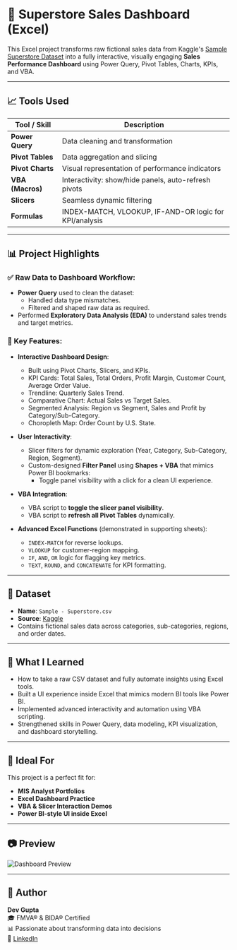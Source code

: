 # 🛒 Superstore Sales Dashboard (Excel)

This Excel project transforms raw fictional sales data from Kaggle's [Sample Superstore Dataset](https://www.kaggle.com/datasets/vivek468/superstore-dataset-final) into a fully interactive, visually engaging **Sales Performance Dashboard** using Power Query, Pivot Tables, Charts, KPIs, and VBA.

---
## 📈 Tools Used

| Tool / Skill        | Description                                               |
|---------------------|-----------------------------------------------------------|
| **Power Query**     | Data cleaning and transformation                          |
| **Pivot Tables**    | Data aggregation and slicing                              |
| **Pivot Charts**    | Visual representation of performance indicators           |
| **VBA (Macros)**    | Interactivity: show/hide panels, auto-refresh pivots      |
| **Slicers**         | Seamless dynamic filtering                                |
| **Formulas**        | INDEX-MATCH, VLOOKUP, IF-AND-OR logic for KPI/analysis    |
---

## 📊 Project Highlights

### ✅ Raw Data to Dashboard Workflow:
- **Power Query** used to clean the dataset:
  - Handled data type mismatches.
  - Filtered and shaped raw data as required.
- Performed **Exploratory Data Analysis (EDA)** to understand sales trends and target metrics.

### 📌 Key Features:
- **Interactive Dashboard Design**:
  - Built using Pivot Charts, Slicers, and KPIs.
  - KPI Cards: Total Sales, Total Orders, Profit Margin, Customer Count, Average Order Value.
  - Trendline: Quarterly Sales Trend.
  - Comparative Chart: Actual Sales vs Target Sales.
  - Segmented Analysis: Region vs Segment, Sales and Profit by Category/Sub-Category.
  - Choropleth Map: Order Count by U.S. State.

- **User Interactivity**:
  - Slicer filters for dynamic exploration (Year, Category, Sub-Category, Region, Segment).
  - Custom-designed **Filter Panel** using **Shapes + VBA** that mimics Power BI bookmarks:
    - Toggle panel visibility with a click for a clean UI experience.

- **VBA Integration**:
  - VBA script to **toggle the slicer panel visibility**.
  - VBA script to **refresh all Pivot Tables** dynamically.

- **Advanced Excel Functions** (demonstrated in supporting sheets):
  - `INDEX-MATCH` for reverse lookups.
  - `VLOOKUP` for customer-region mapping.
  - `IF`, `AND`, `OR` logic for flagging key metrics.
  - `TEXT`, `ROUND`, and `CONCATENATE` for KPI formatting.

---


## 📁 Dataset

- **Name**: `Sample - Superstore.csv`
- **Source**: [Kaggle](https://www.kaggle.com/datasets/vivek468/superstore-dataset-final)
- Contains fictional sales data across categories, sub-categories, regions, and order dates.

---

## 🎯 What I Learned

- How to take a raw CSV dataset and fully automate insights using Excel tools.
- Built a UI experience inside Excel that mimics modern BI tools like Power BI.
- Implemented advanced interactivity and automation using VBA scripting.
- Strengthened skills in Power Query, data modeling, KPI visualization, and dashboard storytelling.

---

## 📌 Ideal For

This project is a perfect fit for:
- **MIS Analyst Portfolios**
- **Excel Dashboard Practice**
- **VBA & Slicer Interaction Demos**
- **Power BI-style UI inside Excel**

---

## 📷 Preview

![Dashboard Preview](./preview.png)

---

## 🧠 Author

**Dev Gupta**  
🎓 FMVA® & BIDA® Certified  
📊 Passionate about transforming data into decisions  
🔗 [LinkedIn](https://www.linkedin.com/in/dev-gupta55/)

